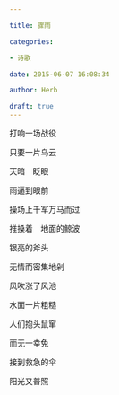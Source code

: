 ```yaml
---

title: 骤雨

categories:

- 诗歌

date: 2015-06-07 16:08:34

author: Herb

draft: true
---
```


打响一场战役

只要一片乌云

天暗　眨眼

雨逼到眼前

操场上千军万马而过

推搡着　地面的鲸波

银亮的斧头

无情而密集地剁

风吹涨了风池

水面一片粗糙

人们抱头鼠窜

而无一幸免

接到救急的伞

阳光又普照